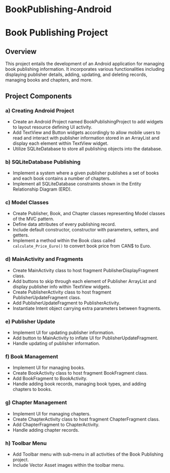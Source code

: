 # BookPublishing-Android

# Book Publishing Project

## Overview
This project entails the development of an Android application for managing book publishing information. It incorporates various functionalities including displaying publisher details, adding, updating, and deleting records, managing books and chapters, and more.

## Project Components

### a) Creating Android Project
- Create an Android Project named BookPublishingProject to add widgets to layout resource defining UI activity.
- Add TextView and Button widgets accordingly to allow mobile users to read and interact with publisher information stored in an ArrayList and display each element within TextView widget.
- Utilize SQLiteDatabase to store all publishing objects into the database.

### b) SQLiteDatabase Publishing
- Implement a system where a given publisher publishes a set of books and each book contains a number of chapters.
- Implement all SQLiteDatabase constraints shown in the Entity Relationship Diagram (ERD).

### c) Model Classes
- Create Publisher, Book, and Chapter classes representing Model classes of the MVC pattern.
- Define data attributes of every publishing record.
- Include default constructor, constructor with parameters, setters, and getters.
- Implement a method within the Book class called `calculate_Price_Euro()` to convert book price from CAN$ to Euro.

### d) MainActivity and Fragments
- Create MainActivity class to host fragment PublisherDisplayFragment class.
- Add buttons to skip through each element of Publisher ArrayList and display publisher info within TextView widgets.
- Create PublisherActivity class to host fragment PublisherUpdateFragment class.
- Add PublisherUpdateFragment to PublisherActivity.
- Instantiate Intent object carrying extra parameters between fragments.

### e) Publisher Update
- Implement UI for updating publisher information.
- Add button to MainActivity to inflate UI for PublisherUpdateFragment.
- Handle updating of publisher information.

### f) Book Management
- Implement UI for managing books.
- Create BookActivity class to host fragment BookFragment class.
- Add BookFragment to BookActivity.
- Handle adding book records, managing book types, and adding chapters to books.

### g) Chapter Management
- Implement UI for managing chapters.
- Create ChapterActivity class to host fragment ChapterFragment class.
- Add ChapterFragment to ChapterActivity.
- Handle adding chapter records.

### h) Toolbar Menu
- Add Toolbar menu with sub-menu in all activities of the Book Publishing project.
- Include Vector Asset images within the toolbar menu.

 

